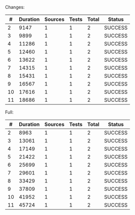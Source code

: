Changes:

| # | Duration | Sources | Tests | Total  | Status |
|---|----------|---------|-------|--------|--------|
| 2 | 9147 | 1 | 1 | 2 | SUCCESS |
| 3 | 9899 | 1 | 1 | 2 | SUCCESS |
| 4 | 11286 | 1 | 1 | 2 | SUCCESS |
| 5 | 12460 | 1 | 1 | 2 | SUCCESS |
| 6 | 13622 | 1 | 1 | 2 | SUCCESS |
| 7 | 14315 | 1 | 1 | 2 | SUCCESS |
| 8 | 15431 | 1 | 1 | 2 | SUCCESS |
| 9 | 16567 | 1 | 1 | 2 | SUCCESS |
| 10 | 17616 | 1 | 1 | 2 | SUCCESS |
| 11 | 18686 | 1 | 1 | 2 | SUCCESS |


Full:

| # | Duration | Sources | Tests | Total  | Status |
|---|----------|---------|-------|--------|--------|
| 2 | 8963 | 1 | 1 | 2 | SUCCESS |
| 3 | 13061 | 1 | 1 | 2 | SUCCESS |
| 4 | 17149 | 1 | 1 | 2 | SUCCESS |
| 5 | 21422 | 1 | 1 | 2 | SUCCESS |
| 6 | 25699 | 1 | 1 | 2 | SUCCESS |
| 7 | 29601 | 1 | 1 | 2 | SUCCESS |
| 8 | 33429 | 1 | 1 | 2 | SUCCESS |
| 9 | 37809 | 1 | 1 | 2 | SUCCESS |
| 10 | 41952 | 1 | 1 | 2 | SUCCESS |
| 11 | 45724 | 1 | 1 | 2 | SUCCESS |